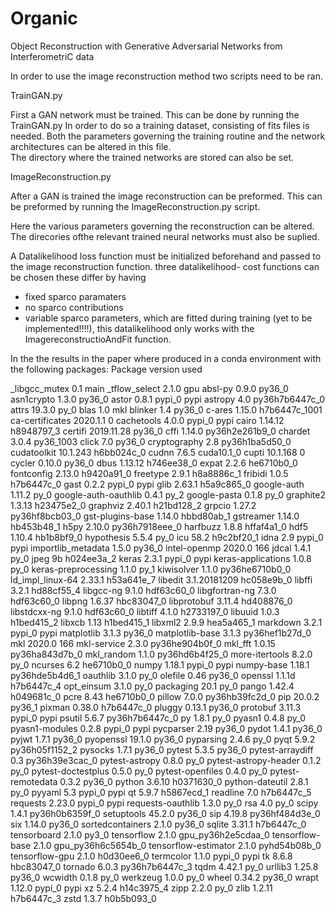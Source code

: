 # Organic
Object Reconstruction with Generative Adversarial Networks from InterferometriC data

In order to use the image reconstruction method two scripts need to be ran.


TrainGAN.py

First a GAN network must be trained. 
This can be done by running the TrainGAN.py
In order to do so a training dataset, consisting of fits files is needed.
Both the parameters governing the training routine and the network architectures can be altered in this file.  
The directory where the trained networks are stored can also be set. 




ImageReconstruction.py 

After a GAN is trained the image reconstruction can be preformed.
This can be preformed by running the ImageReconstruction.py script.

Here the various parameters governing the reconstruction can be altered.
The direcories ofthe relevant trained neural networks must also be suplied. 

A Datalikelihood loss function must be initialized beforehand and passed to the image reconstruction function.
three datalikelihood- cost functions can be chosen 
these differ by having 
- fixed sparco paramaters
- no sparco contributions
- variable sparco parameters, which are fitted during training (yet to be implemented!!!!), this datalikelihood only works with the ImagereconstructioAndFit function.



In the the results in the paper where produced in a conda environment with the following packages:
Package                   version used             

_libgcc_mutex             0.1                        main
_tflow_select             2.1.0                       gpu
absl-py                   0.9.0                    py36_0
asn1crypto                1.3.0                    py36_0
astor                     0.8.1                    pypi_0    pypi
astropy                   4.0              py36h7b6447c_0
attrs                     19.3.0                     py_0
blas                      1.0                         mkl
blinker                   1.4                      py36_0
c-ares                    1.15.0            h7b6447c_1001
ca-certificates           2020.1.1                      0
cachetools                4.0.0                    pypi_0    pypi
cairo                     1.14.12              h8948797_3
certifi                   2019.11.28               py36_0
cffi                      1.14.0           py36h2e261b9_0
chardet                   3.0.4                 py36_1003
click                     7.0                      py36_0
cryptography              2.8              py36h1ba5d50_0
cudatoolkit               10.1.243             h6bb024c_0
cudnn                     7.6.5                cuda10.1_0
cupti                     10.1.168                      0
cycler                    0.10.0                   py36_0
dbus                      1.13.12              h746ee38_0
expat                     2.2.6                he6710b0_0
fontconfig                2.13.0               h9420a91_0
freetype                  2.9.1                h8a8886c_1
fribidi                   1.0.5                h7b6447c_0
gast                      0.2.2                    pypi_0    pypi
glib                      2.63.1               h5a9c865_0
google-auth               1.11.2                     py_0
google-auth-oauthlib      0.4.1                      py_2
google-pasta              0.1.8                      py_0
graphite2                 1.3.13               h23475e2_0
graphviz                  2.40.1               h21bd128_2
grpcio                    1.27.2           py36hf8bcb03_0
gst-plugins-base          1.14.0               hbbd80ab_1
gstreamer                 1.14.0               hb453b48_1
h5py                      2.10.0           py36h7918eee_0
harfbuzz                  1.8.8                hffaf4a1_0
hdf5                      1.10.4               hb1b8bf9_0
hypothesis                5.5.4                      py_0
icu                       58.2                 h9c2bf20_1
idna                      2.9                      pypi_0    pypi
importlib_metadata        1.5.0                    py36_0
intel-openmp              2020.0                      166
jdcal                     1.4.1                      py_0
jpeg                      9b                   h024ee3a_2
keras                     2.3.1                    pypi_0    pypi
keras-applications        1.0.8                      py_0
keras-preprocessing       1.1.0                      py_1
kiwisolver                1.1.0            py36he6710b0_0
ld_impl_linux-64          2.33.1               h53a641e_7
libedit                   3.1.20181209         hc058e9b_0
libffi                    3.2.1                hd88cf55_4
libgcc-ng                 9.1.0                hdf63c60_0
libgfortran-ng            7.3.0                hdf63c60_0
libpng                    1.6.37               hbc83047_0
libprotobuf               3.11.4               hd408876_0
libstdcxx-ng              9.1.0                hdf63c60_0
libtiff                   4.1.0                h2733197_0
libuuid                   1.0.3                h1bed415_2
libxcb                    1.13                 h1bed415_1
libxml2                   2.9.9                hea5a465_1
markdown                  3.2.1                    pypi_0    pypi
matplotlib                3.1.3                    py36_0
matplotlib-base           3.1.3            py36hef1b27d_0
mkl                       2020.0                      166
mkl-service               2.3.0            py36he904b0f_0
mkl_fft                   1.0.15           py36ha843d7b_0
mkl_random                1.1.0            py36hd6b4f25_0
more-itertools            8.2.0                      py_0
ncurses                   6.2                  he6710b0_0
numpy                     1.18.1                   pypi_0    pypi
numpy-base                1.18.1           py36hde5b4d6_1
oauthlib                  3.1.0                      py_0
olefile                   0.46                     py36_0
openssl                   1.1.1d               h7b6447c_4
opt_einsum                3.1.0                      py_0
packaging                 20.1                       py_0
pango                     1.42.4               h049681c_0
pcre                      8.43                 he6710b0_0
pillow                    7.0.0            py36hb39fc2d_0
pip                       20.0.2                   py36_1
pixman                    0.38.0               h7b6447c_0
pluggy                    0.13.1                   py36_0
protobuf                  3.11.3                   pypi_0    pypi
psutil                    5.6.7            py36h7b6447c_0
py                        1.8.1                      py_0
pyasn1                    0.4.8                      py_0
pyasn1-modules            0.2.8                    pypi_0    pypi
pycparser                 2.19                     py36_0
pydot                     1.4.1                    py36_0
pyjwt                     1.7.1                    py36_0
pyopenssl                 19.1.0                   py36_0
pyparsing                 2.4.6                      py_0
pyqt                      5.9.2            py36h05f1152_2
pysocks                   1.7.1                    py36_0
pytest                    5.3.5                    py36_0
pytest-arraydiff          0.3              py36h39e3cac_0
pytest-astropy            0.8.0                      py_0
pytest-astropy-header     0.1.2                      py_0
pytest-doctestplus        0.5.0                      py_0
pytest-openfiles          0.4.0                      py_0
pytest-remotedata         0.3.2                    py36_0
python                    3.6.10               h0371630_0
python-dateutil           2.8.1                      py_0
pyyaml                    5.3                      pypi_0    pypi
qt                        5.9.7                h5867ecd_1
readline                  7.0                  h7b6447c_5
requests                  2.23.0                   pypi_0    pypi
requests-oauthlib         1.3.0                      py_0
rsa                       4.0                        py_0
scipy                     1.4.1            py36h0b6359f_0
setuptools                45.2.0                   py36_0
sip                       4.19.8           py36hf484d3e_0
six                       1.14.0                   py36_0
sortedcontainers          2.1.0                    py36_0
sqlite                    3.31.1               h7b6447c_0
tensorboard               2.1.0                     py3_0
tensorflow                2.1.0           gpu_py36h2e5cdaa_0
tensorflow-base           2.1.0           gpu_py36h6c5654b_0
tensorflow-estimator      2.1.0              pyhd54b08b_0
tensorflow-gpu            2.1.0                h0d30ee6_0
termcolor                 1.1.0                    pypi_0    pypi
tk                        8.6.8                hbc83047_0
tornado                   6.0.3            py36h7b6447c_3
tqdm                      4.42.1                     py_0
urllib3                   1.25.8                   py36_0
wcwidth                   0.1.8                      py_0
werkzeug                  1.0.0                      py_0
wheel                     0.34.2                   py36_0
wrapt                     1.12.0                   pypi_0    pypi
xz                        5.2.4                h14c3975_4
zipp                      2.2.0                      py_0
zlib                      1.2.11               h7b6447c_3
zstd                      1.3.7                h0b5b093_0




